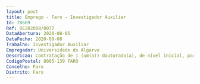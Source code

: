 ```yaml
--- 
layout: post
title: Emprego - Faro - Investigador Auxiliar
Id: 78669
Ref: OE202008/0077
DataAbertura: 2020-08-05
DataFecho: 2020-09-08
Trabalho: Investigador Auxiliar
Empregador: Universidade do Algarve
Descricao: Contratação de 1 (um(a)) doutorado(a), de nível inicial, para exercício de funções na área científica de Ciências Naturais, da Terra, Ambientais, Biológicas, Ciências Sociais ou área similar, na Universidade do Algarve, em regime de contrato de trabalho em funções públicas a termo resolutivo certo.
CodigoPostal: 8005-139 FARO
Concelho: Faro
Distrito: Faro
--- 
```


